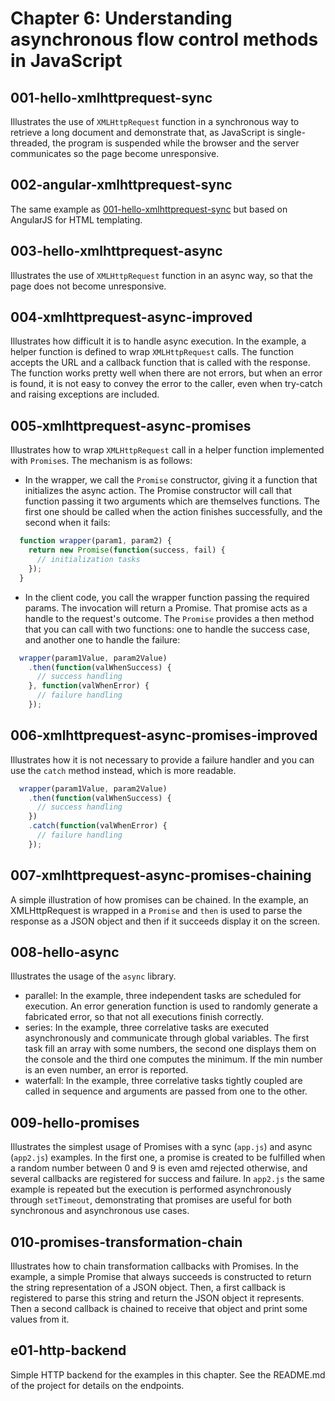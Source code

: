 Chapter 6: Understanding asynchronous flow control methods in JavaScript
========================================================================

## 001-hello-xmlhttprequest-sync
Illustrates the use of `XMLHttpRequest` function in a synchronous way to retrieve a long document and demonstrate that, as JavaScript is single-threaded, the program is suspended while the browser and the server communicates so the page become unresponsive.

## 002-angular-xmlhttprequest-sync
The same example as [001-hello-xmlhttprequest-sync](001-hello-xmlhttprequest-sync) but based on AngularJS for HTML templating.

## 003-hello-xmlhttprequest-async
Illustrates the use of `XMLHttpRequest` function in an async way, so that the page does not become unresponsive.

## 004-xmlhttprequest-async-improved
Illustrates how difficult it is to handle async execution. In the example, a helper function is defined to wrap `XMLHttpRequest` calls. The function accepts the URL and a callback function that is called with the response.
The function works pretty well when there are not errors, but when an error is found, it is not easy to convey the error to the caller, even when try-catch and raising exceptions are included.

## 005-xmlhttprequest-async-promises
Illustrates how to wrap `XMLHttpRequest` call in a helper function implemented with `Promise`s. The mechanism is as follows:
+ In the wrapper, we call the `Promise` constructor, giving it a function that initializes the async action. The Promise constructor will call that function passing it two arguments which are themselves functions. The first one should be called when the action finishes successfully, and the second when it fails:
```javascript
  function wrapper(param1, param2) {
    return new Promise(function(success, fail) {
      // initialization tasks
    });
  }
```
+ In the client code, you call the wrapper function passing the required params. The invocation will return a Promise. That promise acts as a handle to the request's outcome. The `Promise` provides a then method that you can call with two functions: one to handle the success case, and another one to handle the failure:
```javascript
  wrapper(param1Value, param2Value)
    .then(function(valWhenSuccess) {
      // success handling
    }, function(valWhenError) {
      // failure handling
    });
```
## 006-xmlhttprequest-async-promises-improved
Illustrates how it is not necessary to provide a failure handler and you can use the `catch` method instead, which is more readable.
```javascript
  wrapper(param1Value, param2Value)
    .then(function(valWhenSuccess) {
      // success handling
    })
    .catch(function(valWhenError) {
      // failure handling
    });
```
## 007-xmlhttprequest-async-promises-chaining
A simple illustration of how promises can be chained. In the example, an XMLHttpRequest is wrapped in a `Promise` and `then` is used to parse the response as a JSON object and then if it succeeds display it on the screen.

## 008-hello-async
Illustrates the usage of the `async` library.
+ parallel: In the example, three independent tasks are scheduled for execution. An error generation function is used to randomly generate a fabricated error, so that not all executions finish correctly.
+ series: In the example, three correlative tasks are executed asynchronously and communicate through global variables. The first task fill an array with some numbers, the second one displays them on the console and the third one computes the minimum. If the min number is an even number, an error is reported.
+ waterfall: In the example, three correlative tasks tightly coupled are called in sequence and arguments are passed from one to the other.

## 009-hello-promises
Illustrates the simplest usage of Promises with a sync (`app.js`) and async (`app2.js`) examples. In the first one, a promise is created to be fulfilled when a random number between 0 and 9 is even amd rejected otherwise, and several callbacks are registered for success and failure.
In `app2.js` the same example is repeated but the execution is performed asynchronously through `setTimeout`, demonstrating that promises are useful for both synchronous and asynchronous use cases.

## 010-promises-transformation-chain
Illustrates how to chain transformation callbacks with Promises. In the example, a simple Promise that always succeeds is constructed to return the string representation of a JSON object. Then, a first callback is registered to parse this string and return the JSON object it represents. Then a second callback is chained to receive that object and print some values from it.

## e01-http-backend
Simple HTTP backend for the examples in this chapter. See the README.md of the project for details on the endpoints.

